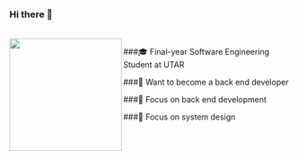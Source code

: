 ### Hi there 👋
<br/>
<img align="left" width="200" src="https://user-images.githubusercontent.com/65067887/215137484-707563bf-ce00-4fe4-bf70-0cef24776d40.gif" />


###🎓 Final-year Software Engineering Student at UTAR

###👔 Want to become a back end developer

###📍 Focus on back end development

###📍 Focus on system design
